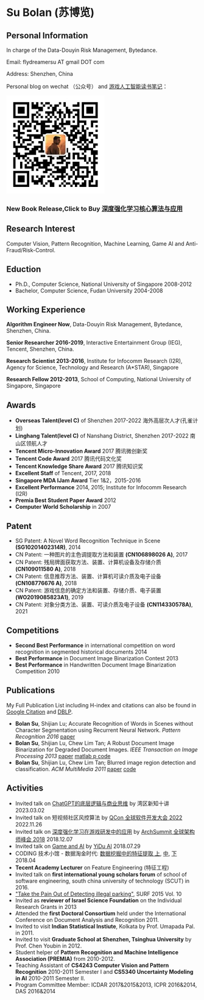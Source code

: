 # Su Bolan (苏博览)

## Personal Information

In charge of the Data-Douyin Risk Management, Bytedance.

Email: flydreamersu AT gmail DOT com

Address: Shenzhen, China

Personal blog on wechat （公众号） and [游戏人工智能读书笔记](https://zhuanlan.zhihu.com/TGAIRC)：

![SZ_Patient](https://raw.githubusercontent.com/fled/fled.github.io/master/qrcode_szpatient.jpg "深圳病人")

### New Book Release,Click to Buy [深度强化学习核心算法与应用](https://item.jd.com/30746048.html?newe=1)

## Research Interest
Computer Vision, Pattern Recognition, Machine Learning, Game AI and Anti-Fraud/Risk-Control.

## Eduction
- Ph.D., Computer Science, National University of Singapore 2008-2012
- Bachelor, Computer Science, Fudan University 2004-2008

## Working Experience

**Algorithm Engineer Now**, Data-Douyin Risk Management, Bytedance, Shenzhen, China. 

**Senior Researcher 2016-2019**, Interactive Entertainment Group (IEG), Tencent, Shenzhen, China. 

**Research Scientist 2013-2016**, Institute for Infocomm Research (I2R), Agency for Science, Technology and Research (A*STAR), Singapore

**Research Fellow 2012-2013**, School of Computing, National University of Singapore, Singapore

## Awards

- **Overseas Talent(level C)** of Shenzhen 2017-2022 海外高层次人才(孔雀计划)
- **Linghang Talent(level C)** of Nanshang District, Shenzhen 2017-2022 南山区领航人才
- **Tencent Micro-Innovation Award** 2017 腾讯微创新奖
- **Tencent Code Award** 2017 腾讯代码文化奖
- **Tencent Knowledge Share Award** 2017 腾讯知识奖
- **Excellent Staff** of Tencent, 2017, 2018
- **Singapore MDA IJam Award** Tier 1&2，2015-2016
- **Excellent Performance** 2014, 2015; Institute for Infocomm Research (I2R)
- **Premia Best Student Paper Award** 2012
- **Computer World Scholarship** in 2007

## Patent
- SG Patent: A Novel Word Recognition Technique in Scene **(SG10201402314R)**, 2014
- CN Patent: 一种图片的主色调提取方法和装置 **(CN106898026 A)**, 2017
- CN Patent: 残局牌面获取方法、装置、计算机设备及存储介质 **(CN109011580 A)**, 2018
- CN Patent: 信息推荐方法、装置、计算机可读介质及电子设备 **(CN108776676 A)**, 2018
- CN Patent: 游戏信息的确定方法和装置、存储介质、电子装置 **(WO2019085823A1)**, 2019
- CN Patent: 对象分类方法、装置、可读介质及电子设备 **(CN114330578A)**, 2021


## Competitions
- **Second Best Performance** in international competition on word recognition in segmented historical documents 2014
- **Best Performance** in Document Image Binarization Contest 2013
- **Best Performance** in Handwritten Document Image Binarization Competition 2010

## Publications
My Full Publication List including H-index and citations can also be found in [Google Citation](http://scholar.google.com.sg/citations?hl=en&user=ymlKC0EAAAAJ) and [DBLP](http://dblp.uni-trier.de/pers/hd/s/Su:Bolan).

- **Bolan Su**, Shijian Lu; Accurate Recognition of Words in Scenes without Character Segmentation using Recurrent Neural Network. _Pattern Recognition 2016_ [paper](paper/text_recog.pdf) 
- **Bolan Su**, Shijian Lu, Chew Lim Tan; A Robust Document Image Binarization for Degraded Document Images. _IEEE Transaction on Image Processing 2013_ [paper](paper/binarization.pdf) [matlab p code](https://github.com/fled/fled.github.io/tree/master/Code)
- **Bolan Su**, Shijian Lu, Chew Lim Tan; Blurred image region detection and classification. _ACM MultiMedia 2011_ [paper](paper/blur.pdf) [code](https://github.com/fled/blur_detection)

## Activities
- Invited talk on [ChatGPT的底层逻辑与商业思维](https://m.yiketalks.com/v3/m/video/50323) by 湾区新知十讲 2023.03.02
- Invited talk on 短视频社区风控算法 by [QCon 全球软件开发大会 2022](https://qcon.infoq.cn/2022/shanghai/presentation/5107) 2022.11.26
- Invited talk on [深度强化学习在游戏研发中的应用](https://bj2018.archsummit.com/presentation/1309) by [ArchSummit 全球架构师峰会 2018](https://bj2018.archsummit.com/) 2018.12.07
- Invited talk on [Game and AI](https://www.meetup.com/Yidu-AI-Meetup/events/253028873/) by [YiDu AI](https://yiduai.sg/) 2018.07.29
- CODING 技术小馆 - 数据淘金时代: [数据挖掘中的特征提取 上](http://www.10tiao.com/html/717/201805/2649755956/1.html), [中](http://www.10tiao.com/html/717/201805/2649755970/1.html), [下](http://www.10tiao.com/html/717/201805/2649755973/1.html) 2018.04 
- **Tecent Academy Lecturer** on Feature Engineering (特征工程) 
- Invited talk on **first international young scholars forum** of school of software engineering, south china university of technology (SCUT) in 2016.
- ["Take the Pain Out of Detecting illegal parking"](https://www.ncs.com.sg/documents/20184/73753/SURF+Vol+10/7122cc9c-1f6b-4551-9df8-eeb59211bce5), SURF 2015 Vol. 10
- Invited as **reviewer of Israel Science Foundation** on the Individual Research Grants in 2013
- Attended the **first Doctoral Consortium** held under the International Conference on Document Analysis and Recognition 2011.
- Invited to visit **Indian Statistical Instiute**, Kolkata by Prof. Umapada Pal. in 2011.
- Invited to visit **Graduate School at Shenzhen, Tsinghua University** by Prof. Chen Youbin in 2012.
- Student helper of **Pattern Recognition and Machine Intelligence Association (PREMIA)** from 2010-2012.
- Teaching Assistant of **CS4243 Computer Vision and Pattern Recognition** 2010-2011 Semester I and **CS5340 Uncertainty Modeling in AI** 2010-2011 Semester II.
- Program Committee Member: ICDAR 2017&2015&2013, ICPR 2016&2014, DAS 2016&2014


